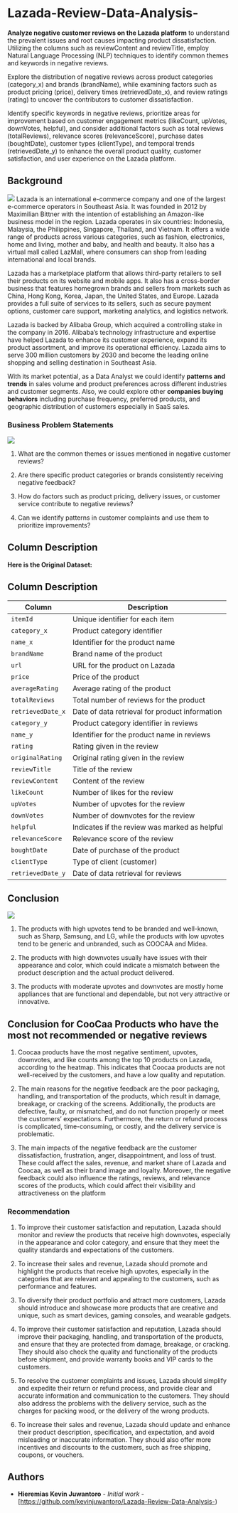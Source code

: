 # Lazada-Review-Data-Analysis-
**Analyze negative customer reviews on the Lazada platform** to understand the prevalent issues and root causes impacting product dissatisfaction. Utilizing the columns such as reviewContent and reviewTitle, employ Natural Language Processing (NLP) techniques to identify common themes and keywords in negative reviews. 

Explore the distribution of negative reviews across product categories (category_x) and brands (brandName), while examining factors such as product pricing (price), delivery times (retrievedDate_x), and review ratings (rating) to uncover the contributors to customer dissatisfaction. 

Identify specific keywords in negative reviews, prioritize areas for improvement based on customer engagement metrics (likeCount, upVotes, downVotes, helpful), and consider additional factors such as total reviews (totalReviews), relevance scores (relevanceScore), purchase dates (boughtDate), customer types (clientType), and temporal trends (retrievedDate_y) to enhance the overall product quality, customer satisfaction, and user experience on the Lazada platform.

## Background
<img src = 'https://www.bca.co.id/-/media/Feature/Promo/Page/2023/12/20231204-lazada-bann.JPG?v=1'>
Lazada is an international e-commerce company and one of the largest e-commerce operators in Southeast Asia. It was founded in 2012 by Maximilian Bittner with the intention of establishing an Amazon-like business model in the region. Lazada operates in six countries: Indonesia, Malaysia, the Philippines, Singapore, Thailand, and Vietnam. It offers a wide range of products across various categories, such as fashion, electronics, home and living, mother and baby, and health and beauty. It also has a virtual mall called LazMall, where consumers can shop from leading international and local brands.

Lazada has a marketplace platform that allows third-party retailers to sell their products on its website and mobile apps. It also has a cross-border business that features homegrown brands and sellers from markets such as China, Hong Kong, Korea, Japan, the United States, and Europe. Lazada provides a full suite of services to its sellers, such as secure payment options, customer care support, marketing analytics, and logistics network.

Lazada is backed by Alibaba Group, which acquired a controlling stake in the company in 2016. Alibaba’s technology infrastructure and expertise have helped Lazada to enhance its customer experience, expand its product assortment, and improve its operational efficiency. Lazada aims to serve 300 million customers by 2030 and become the leading online shopping and selling destination in Southeast Asia.

With its market potential, as a Data Analyst we could identify **patterns and trends** in sales volume and product preferences across different industries and customer segments. Also, we could explore other **companies buying behaviors** including purchase frequency, preferred products, and geographic distribution of customers especially in SaaS sales.

### Business Problem Statements
<img src = 'https://25174313.fs1.hubspotusercontent-eu1.net/hub/25174313/hubfs/LAZADA_WALLET_ACTIVATION.png?width=639&height=467&name=LAZADA_WALLET_ACTIVATION.png'>

1. What are the common themes or issues mentioned in negative customer reviews?

2. Are there specific product categories or brands consistently receiving negative feedback?

3. How do factors such as product pricing, delivery issues, or customer service contribute to negative reviews?

4. Can we identify patterns in customer complaints and use them to prioritize improvements?

## **Column Description**

**Here is the Original Dataset:**

## **Column Description**

| Column           | Description                                       |
|------------------|---------------------------------------------------|
| `itemId`         | Unique identifier for each item                   |
| `category_x`     | Product category identifier                       |
| `name_x`         | Identifier for the product name                    |
| `brandName`      | Brand name of the product                         |
| `url`            | URL for the product on Lazada                      |
| `price`          | Price of the product                              |
| `averageRating`  | Average rating of the product                      |
| `totalReviews`   | Total number of reviews for the product           |
| `retrievedDate_x`| Date of data retrieval for product information    |
| `category_y`     | Product category identifier in reviews            |
| `name_y`         | Identifier for the product name in reviews         |
| `rating`         | Rating given in the review                        |
| `originalRating` | Original rating given in the review               |
| `reviewTitle`    | Title of the review                               |
| `reviewContent`  | Content of the review                             |
| `likeCount`      | Number of likes for the review                    |
| `upVotes`        | Number of upvotes for the review                  |
| `downVotes`      | Number of downvotes for the review                |
| `helpful`        | Indicates if the review was marked as helpful     |
| `relevanceScore` | Relevance score of the review                     |
| `boughtDate`     | Date of purchase of the product                   |
| `clientType`     | Type of client (customer)                         |
| `retrievedDate_y`| Date of data retrieval for reviews                |

## Conclusion
<img src = 'https://img.alicdn.com/imgextra/i2/O1CN01NVg7CY28nyeFAwvXA_!!6000000007978-2-tps-780-439.png'>

1. The products with high upvotes tend to be branded and well-known, such as Sharp, Samsung, and LG, while the products with low upvotes tend to be generic and unbranded, such as COOCAA and Midea.

2. The products with high downvotes usually have issues with their appearance and color, which could indicate a mismatch between the product description and the actual product delivered.

3. The products with moderate upvotes and downvotes are mostly home appliances that are functional and dependable, but not very attractive or innovative.

## **Conclusion for CooCaa Products who have the most not recommended or negative reviews**

1. Coocaa products have the most negative sentiment, upvotes, downvotes, and like counts among the top 10 products on Lazada, according to the heatmap. This indicates that Coocaa products are not well-received by the customers, and have a low quality and reputation.

2. The main reasons for the negative feedback are the poor packaging, handling, and transportation of the products, which result in damage, breakage, or cracking of the screens. Additionally, the products are defective, faulty, or mismatched, and do not function properly or meet the customers’ expectations. Furthermore, the return or refund process is complicated, time-consuming, or costly, and the delivery service is problematic.

3. The main impacts of the negative feedback are the customer dissatisfaction, frustration, anger, disappointment, and loss of trust. These could affect the sales, revenue, and market share of Lazada and Coocaa, as well as their brand image and loyalty. Moreover, the negative feedback could also influence the ratings, reviews, and relevance scores of the products, which could affect their visibility and attractiveness on the platform

### Recommendation

1. To improve their customer satisfaction and reputation, Lazada should monitor and review the products that receive high downvotes, especially in the appearance and color category, and ensure that they meet the quality standards and expectations of the customers.

2. To increase their sales and revenue, Lazada should promote and highlight the products that receive high upvotes, especially in the categories that are relevant and appealing to the customers, such as performance and features.

3. To diversify their product portfolio and attract more customers, Lazada should introduce and showcase more products that are creative and unique, such as smart devices, gaming consoles, and wearable gadgets.

4. To improve their customer satisfaction and reputation, Lazada  should improve their packaging, handling, and transportation of the products, and ensure that they are protected from damage, breakage, or cracking. They should also check the quality and functionality of the products before shipment, and provide warranty books and VIP cards to the customers.

5. To resolve the customer complaints and issues, Lazada  should simplify and expedite their return or refund process, and provide clear and accurate information and communication to the customers. They should also address the problems with the delivery service, such as the charges for packing wood, or the delivery of the wrong products.

6. To increase their sales and revenue, Lazada  should update and enhance their product description, specification, and expectation, and avoid misleading or inaccurate information. They should also offer more incentives and discounts to the customers, such as free shipping, coupons, or vouchers.

## Authors

* **Hieremias Kevin Juwantoro** - *Initial work* - [https://github.com/kevinjuwantoro/Lazada-Review-Data-Analysis-)
